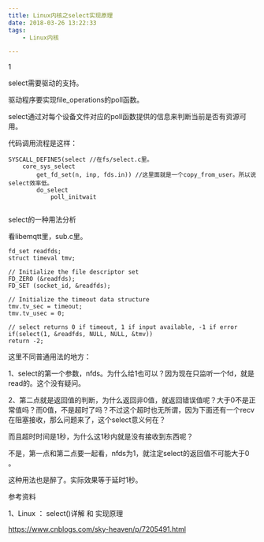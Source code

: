 ```yaml
---
title: Linux内核之select实现原理
date: 2018-03-26 13:22:33
tags:
	- Linux内核

---
```


1

select需要驱动的支持。

驱动程序要实现file_operations的poll函数。

select通过对每个设备文件对应的poll函数提供的信息来判断当前是否有资源可用。





代码调用流程是这样：

```
SYSCALL_DEFINE5(select //在fs/select.c里。
	core_sys_select
		get_fd_set(n, inp, fds.in)) //这里面就是一个copy_from_user。所以说select效率低。
		do_select
			poll_initwait
			
```



select的一种用法分析

看libemqtt里，sub.c里。

```
fd_set readfds;
struct timeval tmv;

// Initialize the file descriptor set
FD_ZERO (&readfds);
FD_SET (socket_id, &readfds);

// Initialize the timeout data structure
tmv.tv_sec = timeout;
tmv.tv_usec = 0;

// select returns 0 if timeout, 1 if input available, -1 if error
if(select(1, &readfds, NULL, NULL, &tmv))
return -2;
```

这里不同普通用法的地方：

1、select的第一个参数，nfds。为什么给1也可以？因为现在只监听一个fd，就是read的。这个没有疑问。

2、第二点就是返回值的判断，为什么返回非0值，就返回错误值呢？大于0不是正常值吗？而0值，不是超时了吗？不过这个超时也无所谓，因为下面还有一个recv在阻塞接收，那么问题来了，这个select意义何在？

而且超时时间是1秒，为什么这1秒内就是没有接收到东西呢？

不是，第一点和第二点要一起看，nfds为1，就注定select的返回值不可能大于0 。

这种用法也是醉了。实际效果等于延时1秒。



参考资料

1、Linux ： select()详解 和 实现原理

https://www.cnblogs.com/sky-heaven/p/7205491.html






